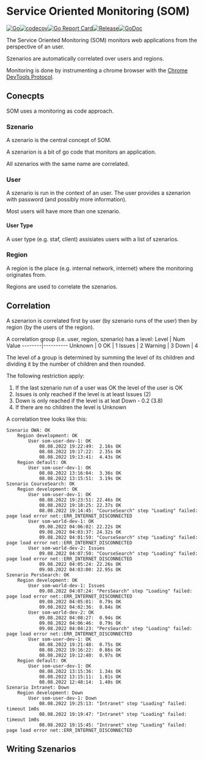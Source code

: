 # Service Oriented Monitoring (SOM)
[![Go](https://github.com/vogtp/som/actions/workflows/go.yml/badge.svg)](https://github.com/vogtp/som/actions/workflows/go.yml)[![codecov](https://codecov.io/gh/vogtp/som/branch/main/graph/badge.svg?token=DV0IDZ2FXE)](https://codecov.io/gh/vogtp/som)[![Go Report Card](https://goreportcard.com/badge/github.com/vogtp/som)](https://goreportcard.com/report/github.com/vogtp/som)[![Release](https://img.shields.io/github/release/vogtp/som.svg?style=flat-square)](https://github.com/vogtp/som/releases)[![GoDoc](https://pkg.go.dev/badge/github.com/vogtp/som?status.svg)](https://pkg.go.dev/github.com/vogtp/som?tab=doc)


The Service Oriented Monitoring (SOM) monitors web applications from the
perspective of an user.

Szenarios are automatically correlated over users and regions.

Monitoring is done by instrumenting a chrome browser with the 
<a href="https://chromedevtools.github.io/devtools-protocol/" target="_blank">Chrome DevTools Protocol</a>.

## Conecpts

SOM uses a monitoring as code approach.

### Szenario

A szenario is the central concept of SOM.

A szenarion is a bit of go code that monitors an application.

All szenarios with the same name are correlated.

### User

A szenario is run in the context of an user. 
The user provides a szenarion with password (and possibly more information).

Most users will have more than one szenario.

#### User Type

A user type (e.g. staf, client) assisiates users with a list of 
szenarios.

### Region

A region is the place (e.g. internal network, internet) 
where the monitoring originates from.

Regions are used to correlate the szenarios.

## Correlation

A szenarion is correlated first by user (by szenario runs of the user) 
then by region (by the users of the region).

A correlation group (i.e. user, region, szenario) has a level:
Level   | Num Value
--------|----------
Unknown | 0
OK      | 1
Issues  | 2
Warning | 3
Down    | 4

The level of a group is determined by summing the level of its children
and dividing it by the number of children and then rounded.

The following restriction apply:

1. If the last szenario run of a user was OK the level of the user is OK
1. Issues is only reached if the level is at least Issues (2)
1. Down is only reached if the level is at leat Down - 0.2 (3.8)
1. If there are no children the level is Unknown

A correlation tree looks like this:

    Szenario OWA: OK
        Region development: OK
            User som-user-dev-1: OK
                08.08.2022 19:22:49:  2.16s OK
                08.08.2022 19:17:22:  2.35s OK
                08.08.2022 19:13:41:  4.43s OK
        Region default: OK
            User som-user-dev-1: OK
                08.08.2022 13:16:04:  3.36s OK
                08.08.2022 13:15:51:  3.19s OK
    Szenario CourseSearch: OK
        Region development: OK
            User som-user-dev-1: OK
                08.08.2022 19:23:51: 22.46s OK
                08.08.2022 19:18:25: 22.37s OK
                08.08.2022 19:14:45: "CourseSearch" step "Loading" failed: page load error net::ERR_INTERNET_DISCONNECTED
            User som-world-dev-1: OK
                09.08.2022 04:06:02: 22.22s OK
                09.08.2022 04:03:37: 24.32s OK
                09.08.2022 04:01:59: "CourseSearch" step "Loading" failed: page load error net::ERR_INTERNET_DISCONNECTED
            User som-world-dev-2: Issues
                09.08.2022 04:07:50: "CourseSearch" step "Loading" failed: page load error net::ERR_INTERNET_DISCONNECTED
                09.08.2022 04:05:24: 22.26s OK
                09.08.2022 04:03:00: 22.95s OK
    Szenario PersSearch: OK
        Region development: OK
            User som-world-dev-1: Issues
                09.08.2022 04:07:24: "PersSearch" step "Loading" failed: page load error net::ERR_INTERNET_DISCONNECTED
                09.08.2022 04:05:01:  0.79s OK
                09.08.2022 04:02:36:  0.84s OK
            User som-world-dev-2: OK
                09.08.2022 04:08:27:  0.94s OK
                09.08.2022 04:06:46:  0.79s OK
                09.08.2022 04:04:23: "PersSearch" step "Loading" failed: page load error net::ERR_INTERNET_DISCONNECTED
            User som-user-dev-1: OK
                08.08.2022 19:21:48:  0.75s OK
                08.08.2022 19:16:22:  0.86s OK
                08.08.2022 19:12:40:  0.97s OK
        Region default: OK
            User som-user-dev-1: OK
                08.08.2022 13:15:36:  1.34s OK
                08.08.2022 13:15:11:  1.81s OK
                08.08.2022 12:48:14:  1.40s OK
    Szenario Intranet: Down
        Region development: Down
            User som-user-dev-1: Down
                08.08.2022 19:25:13: "Intranet" step "Loading" failed: timeout 1m0s
                08.08.2022 19:19:47: "Intranet" step "Loading" failed: timeout 1m0s
                08.08.2022 19:15:45: "Intranet" step "Loading" failed: page load error net::ERR_INTERNET_DISCONNECTED


## Writing Szenarios